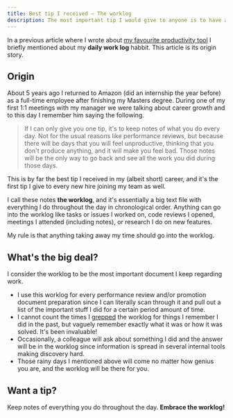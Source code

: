 ```yaml
---
title: Best tip I received — The worklog
description: The most important tip I would give to anyone is to have a daily work log containing every bit of work throughout a day.
---
```


In a previous article where I wrote about [my favourite productivity tool](https://www.lambrospetrou.com/articles/digital-braindump-and-productivity-tools/) I briefly mentioned about my **daily work log** habbit. This article is its origin story.

## Origin

About 5 years ago I returned to Amazon (did an internship the year before) as a full-time employee after finishing my Masters degree. During one of my first 1:1 meetings with my manager we were talking about career growth and to this day I remember him saying the following.

>If I can only give you one tip, it's to keep notes of what you do every day. Not for the usual reasons like performance reviews, but because there will be days that you will feel unproductive, thinking that you don't produce anything, and it will make you feel bad. Those notes will be the only way to go back and see all the work you did during those days.

This is by far the best tip I received in my (albeit short) career, and it's the first tip I give to every new hire joining my team as well.

I call these notes **the worklog**, and it's essentially a big text file with everything I do throughout the day in chronological order. Anything can go into the worklog like tasks or issues I worked on, code reviews I opened, meetings I attended (including notes), or research I do on new features.

My rule is that anything taking away my time should go into the worklog.

## What's the big deal?

I consider the worklog to be the most important document I keep regarding work.

- I use this worklog for every performance review and/or promotion document preparation since I can literally scan through it and pull out a list of the important stuff I did for a certain period amount of time.
- I cannot count the times I [grepped](https://en.wikipedia.org/wiki/Grep) the worklog for things I remember I did in the past, but vaguely remember exactly what it was or how it was solved. It's been invaluable!
- Occasionally, a colleague will ask about something I did and the answer will be in the worklog since information is spread in several internal tools making discovery hard.
- Those rainy days I mentioned above will come no matter how genius you are, and the worklog will be there for you.

## Want a tip?

Keep notes of everything you do throughout the day. **Embrace the worklog!**
